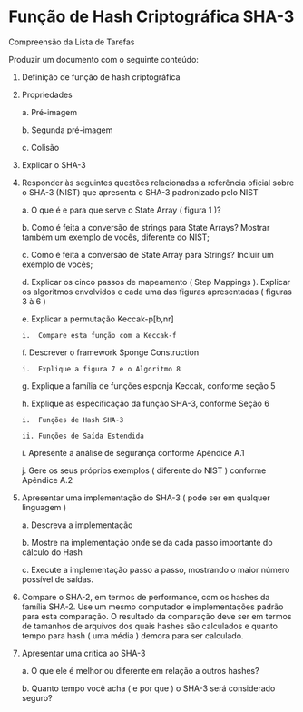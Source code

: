 Função de Hash Criptográfica SHA-3
==================================

Compreensão da Lista de Tarefas

Produzir um documento com o seguinte conteúdo:

1.  Definição de função de hash criptográfica

2.  Propriedades

    a.  Pré-imagem

    b.  Segunda pré-imagem

    c.  Colisão

3.  Explicar o SHA-3

4.  Responder às seguintes questões relacionadas a referência oficial sobre o SHA-3 (NIST) que
    apresenta o SHA-3 padronizado pelo NIST

    a.  O que é e para que serve o State Array ( figura 1 )?

    b.  Como é feita a conversão de strings para State Arrays? Mostrar
        também um exemplo de vocês, diferente do NIST;

    c.  Como é feita a conversão de State Array para Strings? Incluir um
        exemplo de vocês;

    d.  Explicar os cinco passos de mapeamento ( Step Mappings ).
        Explicar os algoritmos envolvidos e cada uma das figuras
        apresentadas ( figuras 3 à 6 )

    e.  Explicar a permutação Keccak-p\[b,nr\]

        i.  Compare esta função com a Keccak-f

    f.  Descrever o framework Sponge Construction

        i.  Explique a figura 7 e o Algoritmo 8

    g.  Explique a família de funções esponja Keccak, conforme seção 5

    h.  Explique as especificação da função SHA-3, conforme Seção 6

        i.  Funções de Hash SHA-3

        ii. Funções de Saída Estendida

    i.  Apresente a análise de segurança conforme Apêndice A.1

    j.  Gere os seus próprios exemplos ( diferente do NIST ) conforme
        Apêndice A.2

5.  Apresentar uma implementação do SHA-3 ( pode ser em qualquer
    linguagem )

    a.  Descreva a implementação

    b.  Mostre na implementação onde se da cada passo importante do
        cálculo do Hash

    c.  Execute a implementação passo a passo, mostrando o maior número
        possível de saídas.

6.  Compare o SHA-2, em termos de performance, com os hashes da
    família SHA-2. Use um mesmo computador e implementações padrão
    para esta comparação. O resultado da comparação deve ser em termos
    de tamanhos de arquivos dos quais hashes são calculados e quanto
    tempo para hash ( uma média ) demora para ser calculado.

7.  Apresentar uma crítica ao SHA-3

    a.  O que ele é melhor ou diferente em relação a outros hashes?

    b.  Quanto tempo você acha ( e por que ) o SHA-3 será considerado
        seguro?
